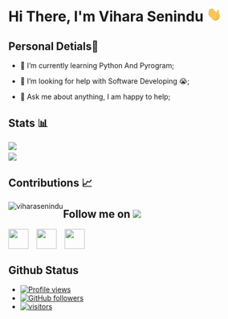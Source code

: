 <h1>Hi There, I'm Vihara Senindu <img src="https://raw.githubusercontent.com/ABSphreak/ABSphreak/master/gifs/Hi.gif" width="30px"></h1>


<h2>Personal Detials👦</h2>
  

- 🌱 I’m currently learning Python And Pyrogram;

- 🤔 I’m looking for help with Software Developing 😭;

- 💬 Ask me about anything, I am happy to help;


<h2>Stats 📊</h2>
<div align="left"><img src="https://github-profile-trophy.vercel.app/?username=viharasenindu&theme=dracula&count_private=true"></div>
<img align="center" src="https://github-readme-stats.vercel.app/api?username=viharasenindu&show_icons=true&hide_border=true&theme=tokyonight">

<h2>Contributions 📈</h2>
<p><img align="left" src="https://github-readme-streak-stats.herokuapp.com/?user=viharasenindu" alt="viharasenindu"></p>


<h2>Follow me on <img src="https://i.pinimg.com/originals/01/63/6c/01636c5434cd0462086620c60fdfec16.gif" width=70px></h2> 


<a href="https://www.instagram.com/Vihara_Senindu" target="blank"><img align="center" src="https://cdn2.iconfinder.com/data/icons/social-icons-33/128/Instagram-256.png"  height="40" width="40" /></a> &nbsp;&nbsp;
<a href="https://www.facebook.com/profile.php?id=100086544155272" target="blank"><img align="center" src="https://cdn3.iconfinder.com/data/icons/2018-social-media-logotypes/1000/2018_social_media_popular_app_logo_facebook-256.png" height="40" width="40" /></a> &nbsp;&nbsp;
<a href="https://twitter.com/VSenindu" target="blank"><img align="center" src="https://cdn2.iconfinder.com/data/icons/social-media-2285/512/1_Twitter_colored_svg-256.png" height="40" width="40" /></a> &nbsp;&nbsp;
</p>  


<h2>Github Status
</h2>

- [![Profile views](https://gpvc.arturio.dev/viharasenindu)](https://github.com/viharasenindu)
- [![GitHub followers](https://img.shields.io/github/followers/ViharSenindu.svg?style=social&label=Follow&maxAge=2592000)](https://github.com/viharasenindu?tab=followers)
- [![visitors](https://visitor-badge.glitch.me/badge?page_id=viharasenindu)](https://github.com/viharasenindu)
